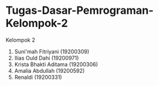 # Tugas-Dasar-Pemrograman-Kelompok-2

Kelompok 2
1. Suni'mah Fitriyani (19200309)
2. Ilias Ould Dahi (19200971)
3. Krista Bhakti Aditama (19200306)
4. Amalia Abdullah (19200592)
5. Renaldi (19200331)
